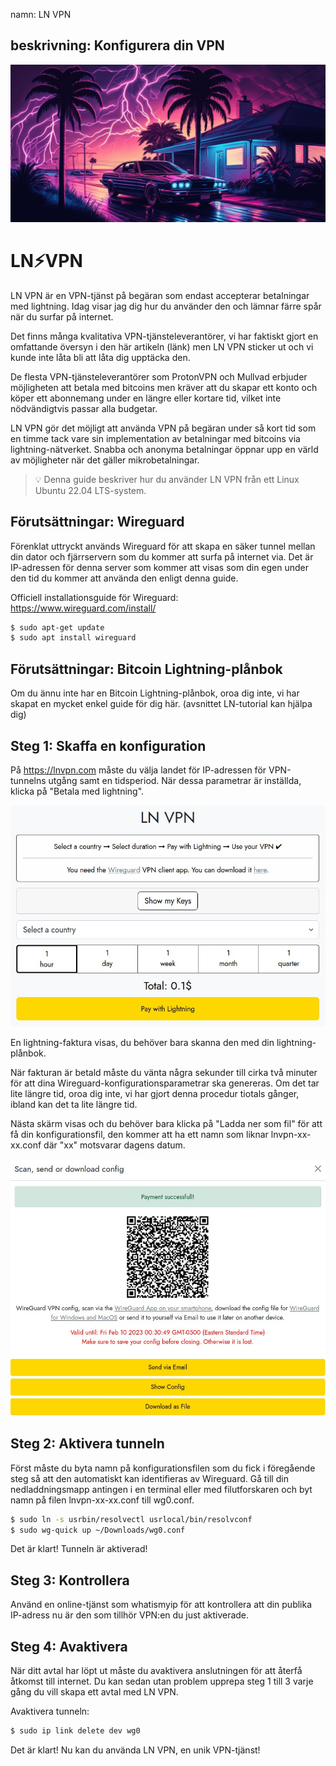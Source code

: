 namn: LN VPN

## beskrivning: Konfigurera din VPN

![image](assets/cover.jpeg)

# LN⚡VPN

LN VPN är en VPN-tjänst på begäran som endast accepterar betalningar med lightning. Idag visar jag dig hur du använder den och lämnar färre spår när du surfar på internet.

Det finns många kvalitativa VPN-tjänsteleverantörer, vi har faktiskt gjort en omfattande översyn i den här artikeln (länk) men LN VPN sticker ut och vi kunde inte låta bli att låta dig upptäcka den.

De flesta VPN-tjänsteleverantörer som ProtonVPN och Mullvad erbjuder möjligheten att betala med bitcoins men kräver att du skapar ett konto och köper ett abonnemang under en längre eller kortare tid, vilket inte nödvändigtvis passar alla budgetar.

LN VPN gör det möjligt att använda VPN på begäran under så kort tid som en timme tack vare sin implementation av betalningar med bitcoins via lightning-nätverket. Snabba och anonyma betalningar öppnar upp en värld av möjligheter när det gäller mikrobetalningar.

> 💡 Denna guide beskriver hur du använder LN VPN från ett Linux Ubuntu 22.04 LTS-system.

## Förutsättningar: Wireguard

Förenklat uttryckt används Wireguard för att skapa en säker tunnel mellan din dator och fjärrservern som du kommer att surfa på internet via. Det är IP-adressen för denna server som kommer att visas som din egen under den tid du kommer att använda den enligt denna guide.

Officiell installationsguide för Wireguard: https://www.wireguard.com/install/

```bash
$ sudo apt-get update
$ sudo apt install wireguard
```

## Förutsättningar: Bitcoin Lightning-plånbok

Om du ännu inte har en Bitcoin Lightning-plånbok, oroa dig inte, vi har skapat en mycket enkel guide för dig här. (avsnittet LN-tutorial kan hjälpa dig)

## Steg 1: Skaffa en konfiguration

På https://lnvpn.com måste du välja landet för IP-adressen för VPN-tunnelns utgång samt en tidsperiod. När dessa parametrar är inställda, klicka på "Betala med lightning".

![image](assets/1.jpeg)

En lightning-faktura visas, du behöver bara skanna den med din lightning-plånbok.

När fakturan är betald måste du vänta några sekunder till cirka två minuter för att dina Wireguard-konfigurationsparametrar ska genereras. Om det tar lite längre tid, oroa dig inte, vi har gjort denna procedur tiotals gånger, ibland kan det ta lite längre tid.

Nästa skärm visas och du behöver bara klicka på "Ladda ner som fil" för att få din konfigurationsfil, den kommer att ha ett namn som liknar lnvpn-xx-xx.conf där "xx" motsvarar dagens datum.

![image](assets/2.jpeg)

## Steg 2: Aktivera tunneln

Först måste du byta namn på konfigurationsfilen som du fick i föregående steg så att den automatiskt kan identifieras av Wireguard.
Gå till din nedladdningsmapp antingen i en terminal eller med filutforskaren och byt namn på filen lnvpn-xx-xx.conf till wg0.conf.

```bash
$ sudo ln -s usrbin/resolvectl usrlocal/bin/resolvconf
$ sudo wg-quick up ~/Downloads/wg0.conf
```

Det är klart! Tunneln är aktiverad!

## Steg 3: Kontrollera

Använd en online-tjänst som whatismyip för att kontrollera att din publika IP-adress nu är den som tillhör VPN:en du just aktiverade.

## Steg 4: Avaktivera

När ditt avtal har löpt ut måste du avaktivera anslutningen för att återfå åtkomst till internet. Du kan sedan utan problem upprepa steg 1 till 3 varje gång du vill skapa ett avtal med LN VPN.

Avaktivera tunneln:

```bash
$ sudo ip link delete dev wg0
```

Det är klart! Nu kan du använda LN VPN, en unik VPN-tjänst!

